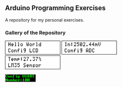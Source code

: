 ## Arduino Programming Exercises
A repository for my personal exercises.

### Gallery of the Repository
![](Display_LCD/Simulate/Album.png)
![](ADC/Simulate/Album.png)
![](Sensor_Thermometer_LM35/Simulate/Album.png)

![](UART/Simulate/Album.png)
